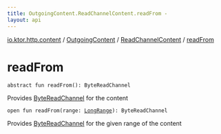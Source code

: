 ```yaml
---
title: OutgoingContent.ReadChannelContent.readFrom - 
layout: api
---
```


<div class='api-docs-breadcrumbs'><a href="../../index.html">io.ktor.http.content</a> / <a href="../index.html">OutgoingContent</a> / <a href="index.html">ReadChannelContent</a> / <a href="./read-from.html">readFrom</a></div>

# readFrom

<div class="overload-group" markdown="1">

<div class="signature"><code><span class="keyword">abstract</span> <span class="keyword">fun </span><span class="identifier">readFrom</span><span class="symbol">(</span><span class="symbol">)</span><span class="symbol">: </span><span class="identifier">ByteReadChannel</span></code></div>

Provides <a href="#">ByteReadChannel</a> for the content

</div>
<div class="overload-group" markdown="1">

<div class="signature"><code><span class="keyword">open</span> <span class="keyword">fun </span><span class="identifier">readFrom</span><span class="symbol">(</span><span class="parameterName" id="io.ktor.http.content.OutgoingContent.ReadChannelContent$readFrom(kotlin.ranges.LongRange)/range">range</span><span class="symbol">:</span>&nbsp;<a href="https://kotlinlang.org/api/latest/jvm/stdlib/kotlin.ranges/-long-range/index.html"><span class="identifier">LongRange</span></a><span class="symbol">)</span><span class="symbol">: </span><span class="identifier">ByteReadChannel</span></code></div>

Provides <a href="#">ByteReadChannel</a> for the given range of the content

</div>
